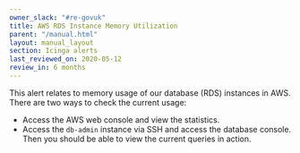 ```yaml
---
owner_slack: "#re-govuk"
title: AWS RDS Instance Memory Utilization
parent: "/manual.html"
layout: manual_layout
section: Icinga alerts
last_reviewed_on: 2020-05-12
review_in: 6 months
---
```


This alert relates to memory usage of our database (RDS) instances in AWS.
There are two ways to check the current usage:

- Access the AWS web console and view the statistics.
- Access the `db-admin` instance via SSH and access the database console. Then
  you should be able to view the current queries in action.
